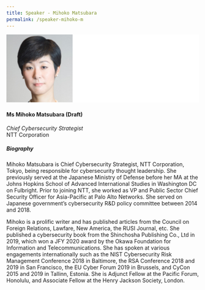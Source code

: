 ```yaml
---
title: Speaker - Mihoko Matsubara
permalink: /speaker-mihoko-m
---
```


![Mihoko Matsubara](/images/speakers/Mihoko-M.jpg)

#### **Ms Mihoko Matsubara (Draft)**

*Chief Cybersecurity Strategist*  
NTT Corporation

##### **Biography**

Mihoko Matsubara is Chief Cybersecurity Strategist, NTT Corporation, Tokyo, being responsible for cybersecurity thought leadership. She previously served at the Japanese Ministry of Defense before her MA at the Johns Hopkins School of Advanced International Studies in Washington DC on Fulbright. Prior to joining NTT, she worked as VP and Public Sector Chief Security Officer for Asia-Pacific at Palo Alto Networks. She served on Japanese government’s cybersecurity R&D policy committee between 2014 and 2018.

Mihoko is a prolific writer and has published articles from the Council on Foreign Relations, Lawfare, New America, the RUSI Journal, etc. She published a cybersecurity book from the Shinchosha Publishing Co., Ltd in 2019, which won a JFY 2020 award by the Okawa Foundation for Information and Telecommunications. She has spoken at various engagements internationally such as the NIST Cybersecurity Risk Management Conference 2018 in Baltimore, the RSA Conference 2018 and 2019 in San Francisco, the EU Cyber Forum 2019 in Brussels, and CyCon 2015 and 2019 in Tallinn, Estonia. She is Adjunct Fellow at the Pacific Forum, Honolulu, and Associate Fellow at the Henry Jackson Society, London.
